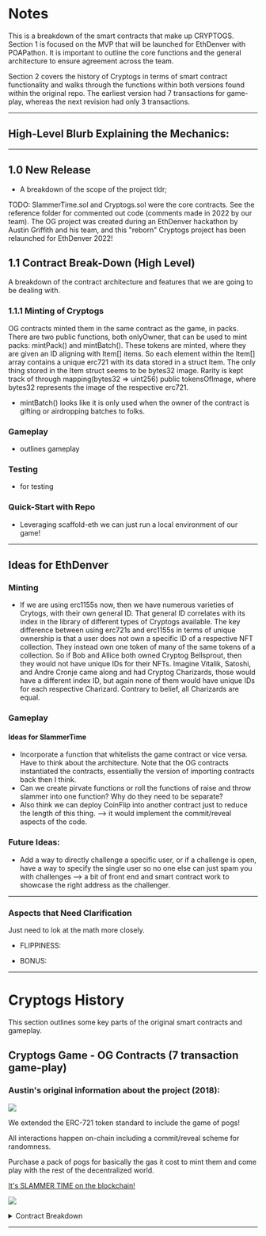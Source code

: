 # Notes

This is a breakdown of the smart contracts that make up CRYPTOGS. Section 1 is focused on the MVP that will be launched for EthDenver with POAPathon. It is important to outline the core functions and the general architecture to ensure agreement across the team.

Section 2 covers the history of Cryptogs in terms of smart contract functionality and walks through the functions within both versions found within the original repo. The earliest version had 7 transactions for game-play, whereas the next revision had only 3 transactions.

---

## High-Level Blurb Explaining the Mechanics:

---

## 1.0 New Release

- A breakdown of the scope of the project tldr;

TODO: SlammerTime.sol and Cryptogs.sol were the core contracts. See the reference folder for commented out code (comments made in 2022 by our team). The OG project was created during an EthDenver hackathon by Austin Griffith and his team, and this "reborn" Cryptogs project has been relaunched for EthDenver 2022!

## 1.1 Contract Break-Down (High Level)

A breakdown of the contract architecture and features that we are going to be dealing with.

### 1.1.1 Minting of Cryptogs

OG contracts minted them in the same contract as the game, in packs. There are two public functions, both onlyOwner, that can be used to mint packs: mintPack() and mintBatch(). These tokens are minted, where they are given an ID aligning with Item[] items. So each element within the Item[] array contains a unique erc721 with its data stored in a struct Item. The only thing stored in the Item struct seems to be bytes32 image. Rarity is kept track of through mapping(bytes32 => uint256) public tokensOfImage, where bytes32 represents the image of the respective erc721.

- mintBatch() looks like it is only used when the owner of the contract is gifting or airdropping batches to folks.

### Gameplay

- outlines gameplay

### Testing

- for testing

### Quick-Start with Repo

- Leveraging scaffold-eth we can just run a local environment of our game!

---

## Ideas for EthDenver

### Minting

- If we are using erc1155s now, then we have numerous varieties of Crytogs, with their own general ID. That general ID correlates with its index in the library of different types of Cryptogs available. The key difference between using erc721s and erc1155s in terms of unique ownership is that a user does not own a specific ID of a respective NFT collection. They instead own one token of many of the same tokens of a collection. So if Bob and Allice both owned Cryptog Bellsprout, then they would not have unique IDs for their NFTs. Imagine Vitalik, Satoshi, and Andre Cronje came along and had Cryptog Charizards, those would have a different index ID, but again none of them would have unique IDs for each respective Charizard. Contrary to belief, all Charizards are equal.

### Gameplay

#### Ideas for SlammerTime

- Incorporate a function that whitelists the game contract or vice versa. Have to think about the architecture. Note that the OG contracts instantiated the contracts, essentially the version of importing contracts back then I think.
- Can we create pirvate functions or roll the functions of raise and throw slammer into one function? Why do they need to be separate?
- Also think we can deploy CoinFlip into another contract just to reduce the length of this thing. --> it would implement the commit/reveal aspects of the code.

### Future Ideas:

- Add a way to directly challenge a specific user, or if a challenge is open, have a way to specify the single user so no one else can just spam you with challenges --> a bit of front end and smart contract work to showcase the right address as the challenger.

---

### Aspects that Need Clarification

Just need to lok at the math more closely.

- FLIPPINESS:

- BONUS:

---

# Cryptogs History

This section outlines some key parts of the original smart contracts and gameplay.

## Cryptogs Game - OG Contracts (7 transaction game-play)

### Austin's original information about the project (2018):

[<img src="https://cryptogs.io/screen.jpg">](https://cryptogs.io)

We extended the ERC-721 token standard to include the game of pogs!

All interactions happen on-chain including a commit/reveal scheme for randomness.

Purchase a pack of pogs for basically the gas it cost to mint them and come play with the rest of the decentralized world.

[It's SLAMMER TIME on the blockchain!](https://cryptogs.io)

[<img src="https://cryptogs.io/screens/slam.gif">](https://cryptogs.io)

<details markdown='1'><summary>Contract Breakdown</summary>

GAMEPLAY:

- Two users present their stack of Cryptogs for game. They were dealing with erc721s (in a less standardized way it seems). erc721s were

First tx:

- First user preps their stack and presents it, calling the function submitStack(). This function approves the SlammerTime contract to take these tokens. Event triggered is broadcast to players showing an open challenge.
  - require(owner[token]=msg.sender);
  - require(approve(slammerTime(<correctToken>)))
  - Generate stack (hash of nonce of this contract? and msg.sender address)
  - Creates a Stack struct with the Cryptogs chosen (stored in memory as an array), with the block.number of the tx.
  - Stores the Stack struct into stacks mapping which is a (bytes32 => Struct) mapping.
  - SubmitStack() is the event that is broadcast for challengers containing: msg.sender, time of challenge (now), bytes32 stack, cryptogs ids, and whether the game is public or private)

Second tx:

- Player approves SlammerTime contract to take their tokens.
- Triggers an event broadcasted to player one of player 2's intent to rumble!
- TODO: not sure what `_id` is
- Creates a Stack struct just like tx1 but for player2.
- Populates stackCounter mapping(bytes32 => bytes32) with the bytes32 \_stack from player 1. This stores the actual game players and the nonces that they were each accepted.

TODO: there is a comment about cleaning up their stack if the user created their stack... not sure what this means and is referring to. The comment went on to say that the timeout in the frontend will help solve this but it is still something to be solved.

Optional txs:

cancelStack(bytes32 \_stack)

- requires that mode[_stack] == 0; TODO: not sure what mode is, but I think it is a boolean representing the state of the game. If it is 0 than it has not started (accepted by player1)
- Make sure that it is not a counterStack[], I guess if it is... then that's just the counterStack backing out of the game, player 1 should not have to redeploy the initial challenge.
- deletes the mapping stacks[_stack] so it is no longer an open challenge.

cancelCounterStack()

- deletes stacks[_counterstack], which is the record of counterStack struct
- deletes stackCounter[_counterstack], which is record of the challenge to player 1.

GAME ON: Third tx

acceptCounterStack()

- Checks that the hexStrings align the proper players and stack details.
- Calls on slammerTime to `startSlammerTime()` with parameters of the game (player 1, player 1 struct cryptog ids, player 2 according to counterStack mapping, player 2 cryptogs ids according to counterStack mapping )
- TODO: what is up with the block.number for timeout? and lastActor[_stack]
- TODO: why is counterOfStack[_stack] needed? --> looks like it comes up in coin flip later.
- Populates mixedStack mapping of hash pointing to uint256 representing in-game id of cryptog. TODO: pay close attention to the ids here. Also not sure if all the implementation code they wrote is the most efficient lol.
- emits AcceptCounterStack for front end to notify user of starting the game.

getMixedStack() is just a view function.

- NOTE: stacks(bytes => Stack) are only for player 1s!

Fourth tx:

starCoinFlip():

- TODO: where does \_commit (bytes32) come from??
- TODO: it seems that there are a lot of requires here, more than needed but need to check.
- commitBlock(bytes=>uint32) is a typecast of uint32 on the block.number
- increment to mode 2.
- TODO: Outline and think out the timeout necessary, and thus how to use commitBlock, timeout, lastBlock, lastActor. --> see comment in OG contracts. I think that we ensure that lastBlock is updated and lastActor is updated to ensure that we are moving with the blockchain in terms of on-chain txs that record the game details.

Fifth tx:

endCoinFlip()

- TODO: where does bytes32 \_reveal come from?
- block stuff: makes sure that uint32(block.number) > commitBlock[_stack] --> OK this is just to ensure that we're ahead in the blockchain I think.
  **- This is where the whole commit/reveal sequence starts to show. TODO: research this.**
- Let's go down the successful coin flip route;
- increment mode, increment round[_stack]
- I think this is the reveal/commit key:
  `bytes32 pseudoRandomHash = keccak256(_reveal, block.blockhash(commitBlock[_stack]));`
- decides who goes first in raiseSlammer().

Sixth tx:

raiseSlammer()

- checks who's turn it is.
- makes sure we're in mode 3
- assigns commit to \_commit.
- rewrites commitBlock[_stack]

7th tx:
throwSlammer()

- check who's turn it is.
- change mode to 4
- make sure we're in the next block past commitBlock
- instantiate local var uint256[10] memory flipped that will keep track of which token is flipped in mixedStack
- if reveal/commit don't match up then we're going to be returned to slammer raise. Front end needs to line up with this.
- if successful reveal/commit, then we finally play and check what flipped in this round!
- We also assign the lastActor and lastBlock variables so the other player will be able to raise and throw slammer after this turn if there are remaining Cryptogs.
- implements the conditional logic to assess if a flip occurs or not. If a flip does occur, then slammerTime function transferBack() is called and the respective Cryptogs are sent to the msg.sender!

---

### SlammerTime

startSlammerTime():

- only the game contract can call this function.
- instantiates the game contract locally in the function to access its methods.
- approvals of transfers have been already made by game contract and users for SlammerTime to take the tokens as escrow. SlammerTime carries out the transfer of all tokens in that game using 2 for-loops.
- returns boolean signifying transfer complete.

transferBack():

- Activated during several parts of gameplay where the cryptogs are sent back to the proper owners depending on gameplay results.

 </details>

---
